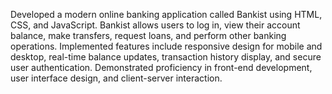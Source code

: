 Developed a modern online banking application called Bankist using HTML, CSS, and JavaScript. Bankist allows users to log in, view their account balance, make transfers, request loans, and perform other banking operations. Implemented features include responsive design for mobile and desktop, real-time balance updates, transaction history display, and secure user authentication. Demonstrated proficiency in front-end development, user interface design, and client-server interaction.
